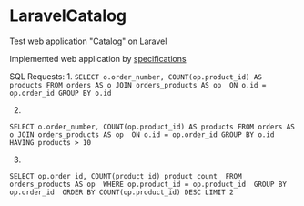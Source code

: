 # LaravelCatalog
Test web application "Catalog" on Laravel

Implemented web application by [specifications](https://docs.google.com/document/d/10226scJsE6TzlGDOIFR0a21GfzEVv8irbBndzXwiKH8/edit)

SQL Requests:
1. 
`SELECT o.order_number, COUNT(op.product_id) AS products
FROM orders AS o
JOIN orders_products AS op 
ON o.id = op.order_id
GROUP BY o.id`

2. 
`SELECT o.order_number, COUNT(op.product_id) AS products
FROM orders AS o
JOIN orders_products AS op 
ON o.id = op.order_id
GROUP BY o.id
HAVING products > 10`

3. 
`SELECT op.order_id, COUNT(product_id) product_count 
FROM orders_products AS op 
WHERE op.product_id = op.product_id 
GROUP BY op.order_id 
ORDER BY COUNT(op.product_id) DESC LIMIT 2`
